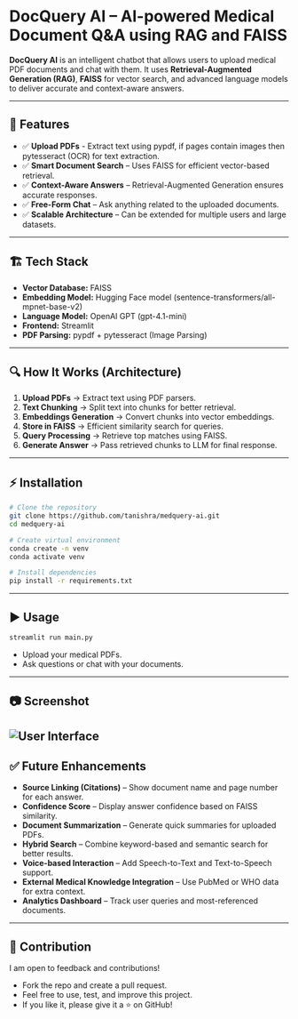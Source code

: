 # DocQuery AI – AI-powered Medical Document Q&A using RAG and FAISS

**DocQuery AI** is an intelligent chatbot that allows users to upload medical PDF documents and chat with them. It uses **Retrieval-Augmented Generation (RAG)**, **FAISS** for vector search, and advanced language models to deliver accurate and context-aware answers.

---

## 🚀 Features
- ✅ **Upload PDFs** - Extract text using pypdf, if pages contain images then pytesseract (OCR) for text extraction.
- ✅ **Smart Document Search** – Uses FAISS for efficient vector-based retrieval.
- ✅ **Context-Aware Answers** – Retrieval-Augmented Generation ensures accurate responses.
- ✅ **Free-Form Chat** – Ask anything related to the uploaded documents.
- ✅ **Scalable Architecture** – Can be extended for multiple users and large datasets.

---

## 🏗️ Tech Stack
- **Vector Database:** FAISS
- **Embedding Model:** Hugging Face model (sentence-transformers/all-mpnet-base-v2)
- **Language Model:** OpenAI GPT (gpt-4.1-mini)
- **Frontend:** Streamlit 
- **PDF Parsing:** pypdf + pytesseract (Image Parsing)

---

## 🔍 How It Works (Architecture)
1. **Upload PDFs** → Extract text using PDF parsers.
2. **Text Chunking** → Split text into chunks for better retrieval.
3. **Embeddings Generation** → Convert chunks into vector embeddings.
4. **Store in FAISS** → Efficient similarity search for queries.
5. **Query Processing** → Retrieve top matches using FAISS.
6. **Generate Answer** → Pass retrieved chunks to LLM for final response.

---

## ⚡ Installation
```bash
# Clone the repository
git clone https://github.com/tanishra/medquery-ai.git
cd medquery-ai

# Create virtual environment
conda create -n venv 
conda activate venv

# Install dependencies
pip install -r requirements.txt
```

---

## ▶️ Usage
```bash
streamlit run main.py
```
- Upload your medical PDFs.
- Ask questions or chat with your documents.

---

## 📷 Screenshot
![User Interface](assets/user_interface.png)
---

## ✅ Future Enhancements
- **Source Linking (Citations)** – Show document name and page number for each answer.
- **Confidence Score** – Display answer confidence based on FAISS similarity.
- **Document Summarization** – Generate quick summaries for uploaded PDFs.
- **Hybrid Search** – Combine keyword-based and semantic search for better results.
- **Voice-based Interaction** – Add Speech-to-Text and Text-to-Speech support.
- **External Medical Knowledge Integration** – Use PubMed or WHO data for extra context.
- **Analytics Dashboard** – Track user queries and most-referenced documents.

---

## 🤝 Contribution
I am open to feedback and contributions!
- Fork the repo and create a pull request.
- Feel free to use, test, and improve this project.
- If you like it, please give it a ⭐ on GitHub!





